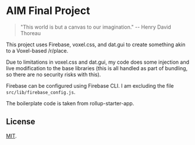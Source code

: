 # AIM Final Project

> "This world is but a canvas to our imagination."
> -- Henry David Thoreau

This project uses Firebase, voxel.css, and dat.gui to create something akin to a Voxel-based /r/place.

Due to limitations in voxel.css and dat.gui, my code does some injection and live modification to the base libraries (this is all handled as part of bundling, so there are no security risks with this).

Firebase can be configured using Firebase CLI. I am excluding the file `src/lib/firebase_config.js`.

The boilerplate code is taken from rollup-starter-app.

## License

[MIT](LICENSE).
